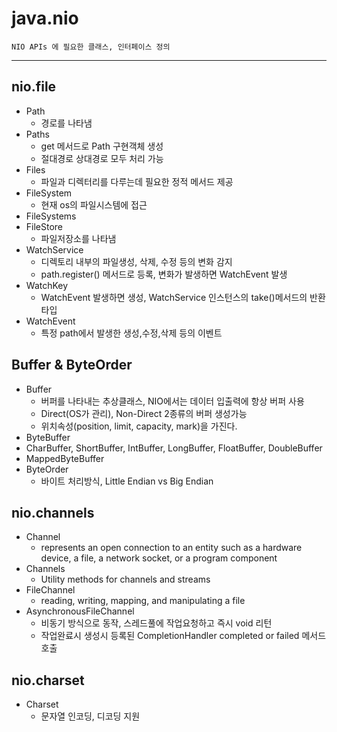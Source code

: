# __java.nio__
    NIO APIs 에 필요한 클래스, 인터페이스 정의

-----

## nio.file

- Path
    - 경로를 나타냄
- Paths
    - get 메서드로 Path 구현객체 생성
    - 절대경로 상대경로 모두 처리 가능
- Files
    - 파일과 디렉터리를 다루는데 필요한 정적 메서드 제공
- FileSystem
    - 현재 os의 파일시스템에 접근
- FileSystems
- FileStore
    - 파일저장소를 나타냄
- WatchService
    - 디렉토리 내부의 파일생성, 삭제, 수정 등의 변화 감지
    - path.register() 메서드로 등록, 변화가 발생하면 WatchEvent 발생
- WatchKey
    - WatchEvent 발생하면 생성, WatchService 인스턴스의 take()메서드의 반환타입
- WatchEvent
    - 특정 path에서 발생한 생성,수정,삭제 등의 이벤트

## Buffer & ByteOrder

- Buffer
    - 버퍼를 나타내는 추상클래스, NIO에서는 데이터 입출력에 항상 버퍼 사용
    - Direct(OS가 관리), Non-Direct 2종류의 버퍼 생성가능
    - 위치속성(position, limit, capacity, mark)을 가진다.
- ByteBuffer
- CharBuffer, ShortBuffer, IntBuffer, LongBuffer, FloatBuffer, DoubleBuffer
- MappedByteBuffer
- ByteOrder
    - 바이트 처리방식, Little Endian vs Big Endian

## nio.channels

- Channel
    - represents an open connection to an entity such as a hardware device, a file, a network socket, or a program
      component
- Channels
    - Utility methods for channels and streams
- FileChannel
    - reading, writing, mapping, and manipulating a file
- AsynchronousFileChannel
  - 비동기 방식으로 동작, 스레드풀에 작업요청하고 즉시 void 리턴
  - 작업완료시 생성시 등록된 CompletionHandler completed or failed 메서드 호출

## nio.charset

- Charset
    - 문자열 인코딩, 디코딩 지원